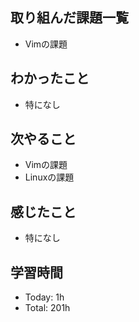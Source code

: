 ## 取り組んだ課題一覧
- Vimの課題
## わかったこと
- 特になし
## 次やること
- Vimの課題
- Linuxの課題
## 感じたこと
- 特になし
## 学習時間
- Today: 1h
- Total: 201h

<!--```toggl
LIST
FROM 2024-05-01 TO 2024-05-01
INCLUDE PROJECTS "HappinessChain", "Self-Study"
```-->
<!--```toggl
SUMMARY
FROM 2024-01-01 TO 2024-05-01
INCLUDE PROJECTS "HappinessChain", "Self-Study"
```-->
